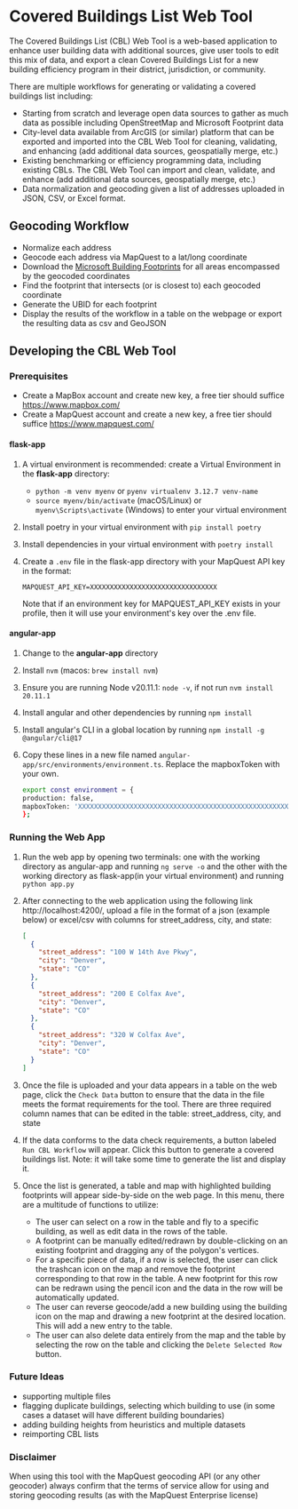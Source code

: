 # Covered Buildings List Web Tool

The Covered Buildings List (CBL) Web Tool is a web-based application to enhance user building data with additional sources, give user tools to edit this mix of data, and export a clean Covered Buildings List for a new building efficiency program in their district, jurisdiction, or community.

There are multiple workflows for generating or validating a covered buildings list including:

* Starting from scratch and leverage open data sources to gather as much data as possible including OpenStreetMap and Microsoft Footprint data
* City-level data available from ArcGIS (or similar) platform that can be exported and imported into the CBL Web Tool for cleaning, validating, and enhancing (add additional data sources, geospatially merge, etc.)
* Existing benchmarking or efficiency programming data, including existing CBLs. The CBL Web Tool can import and clean, validate, and enhance (add additional data sources, geospatially merge, etc.)
* Data normalization and geocoding given a list of addresses uploaded in JSON, CSV, or Excel format.


## Geocoding Workflow

* Normalize each address
* Geocode each address via MapQuest to a lat/long coordinate
* Download the [Microsoft Building Footprints](https://github.com/microsoft/GlobalMLBuildingFootprints/) for all areas encompassed by the geocoded coordinates
* Find the footprint that intersects (or is closest to) each geocoded coordinate
* Generate the UBID for each footprint
* Display the results of the workflow in a table on the webpage or export the resulting data as csv and GeoJSON

## Developing the CBL Web Tool

### Prerequisites

* Create a MapBox account and create new key, a free tier should suffice <https://www.mapbox.com/>
* Create a MapQuest account and create a new key, a free tier should suffice <https://www.mapquest.com/>

#### flask-app

1. A virtual environment is recommended: create a Virtual Environment in the **flask-app** directory:
    * `python -m venv myenv` or `pyenv virtualenv 3.12.7 venv-name`
    * `source myenv/bin/activate` (macOS/Linux) or `myenv\Scripts\activate` (Windows) to enter your virtual environment
1. Install poetry in your virtual environment with `pip install poetry`
1. Install dependencies in your virtual environment with `poetry install`
1. Create a `.env` file in the flask-app directory with your MapQuest API key in the format:

    ```dotenv
    MAPQUEST_API_KEY=XXXXXXXXXXXXXXXXXXXXXXXXXXXXXXXX
    ```

   Note that if an environment key for MAPQUEST_API_KEY exists in your profile, then it will use your environment's key over the .env file.

#### angular-app

1. Change to the **angular-app** directory
1. Install `nvm` (macos: `brew install nvm`)
1. Ensure you are running Node v20.11.1: `node -v`, if not run `nvm install 20.11.1`
1. Install angular and other dependencies by running `npm install`
1. Install angular's CLI in a global location by running `npm install -g @angular/cli@17`
1. Copy these lines in a new file named `angular-app/src/environments/environment.ts`. Replace the mapboxToken with your own.

    ```bash
    export const environment = {
    production: false,
    mapboxToken: 'XXXXXXXXXXXXXXXXXXXXXXXXXXXXXXXXXXXXXXXXXXXXXXXXXXXXXXXXXXXXXXXXXXXXXXXXXXXXXXXXXXXXXXXXXXXXX'
   };
    ```


### Running the Web App

1. Run the web app by opening two terminals: one with the working directory as angular-app and running `ng serve -o` and the other with the working directory as flask-app(in your virtual environment) and running `python app.py`
1. After connecting to the web application using the following link http://localhost:4200/, upload a file in the format of a json (example below) or excel/csv with columns for street_address, city, and state:

    ```json
    [
      {
        "street_address": "100 W 14th Ave Pkwy",
        "city": "Denver",
        "state": "CO"
      },
      {
        "street_address": "200 E Colfax Ave",
        "city": "Denver",
        "state": "CO"
      },
      {
        "street_address": "320 W Colfax Ave",
        "city": "Denver",
        "state": "CO"
      }
    ]
    ```

2. Once the file is uploaded and your data appears in a table on the web page, click the `Check Data` button to ensure that the data in the file meets the format requirements for the tool.
   There are three required column names that can be edited in the table: street_address, city, and state
3. If the data conforms to the data check requirements, a button labeled `Run CBL Workflow` will appear. Click this button to generate a covered buildings list. Note: it will take some time to generate the list and display it.
4. Once the list is generated, a table and map with highlighted building footprints will appear side-by-side on the web page. In this menu, there are a multitude of functions to utilize:

   * The user can select on a row in the table and fly to a specific building, as well as edit data in the rows of the table.
   * A footprint can be manually edited/redrawn by double-clicking on an existing footprint and dragging any of the polygon's vertices.
   * For a specific piece of data, if a row is selected, the user can click the trashcan icon on the map and remove the footprint corresponding to that row in the table. A new footprint for this row can be redrawn using the pencil icon and the data in the row will be automatically updated.
   * The user can reverse geocode/add a new building using the building icon on the map and drawing a new footprint at the desired location. This will add a new entry to the table.
   * The user can also delete data entirely from the map and the table by selecting the row on the table and clicking the `Delete Selected Row` button.

### Future Ideas

- supporting multiple files
- flagging duplicate buildings, selecting which building to use (in some cases a dataset will have different building boundaries)
- adding building heights from heuristics and multiple datasets
- reimporting CBL lists

### Disclaimer

When using this tool with the MapQuest geocoding API (or any other geocoder) always confirm that the terms of service allow for using and storing geocoding results (as with the MapQuest Enterprise license)
